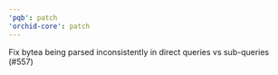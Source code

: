 ```yaml
---
'pqb': patch
'orchid-core': patch
---
```


Fix bytea being parsed inconsistently in direct queries vs sub-queries (#557)
